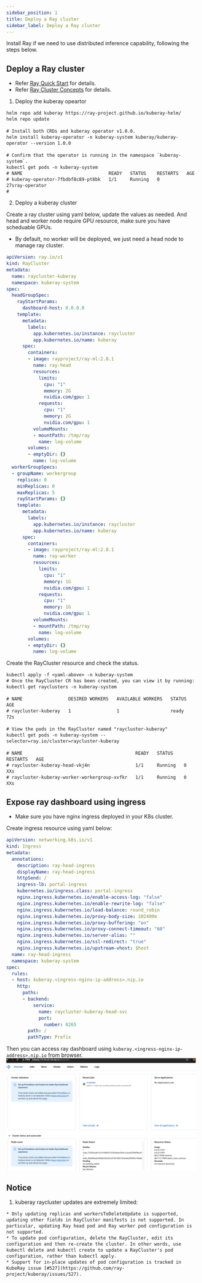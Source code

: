 ```yaml
---
sidebar_position: 1
title: Deploy a Ray cluster
sidebar_label: Deploy a Ray cluster
---
```


Install Ray if we need to use distributed inference capability, following the steps below.

## Deploy a Ray cluster

* Refer [Ray Quick Start](https://docs.ray.io/en/master/cluster/kubernetes/getting-started/raycluster-quick-start.html) for details.
* Refer [Ray Cluster Concepts](https://docs.ray.io/en/master/cluster/key-concepts.html) for details.

1. Deploy the kuberay opeartor

```shell
helm repo add kuberay https://ray-project.github.io/kuberay-helm/
helm repo update

# Install both CRDs and kuberay operator v1.0.0.
helm install kuberay-operator -n kuberay-system kuberay/kuberay-operator --version 1.0.0

# Confirm that the operator is running in the namespace `kuberay-system`.
kubectl get pods -n kuberay-system
# NAME                                READY   STATUS    RESTARTS   AGE
# kuberay-operator-7fbdbf8c89-pt8bk   1/1     Running   0          27sray-operator
#
```

2. Deploy a kuberay cluster

Create a ray cluster using yaml below, update the values as needed. And head and worker node require GPU resource, make sure you have scheduable GPUs. 
* By default, no worker will be deployed, we just need a head node to manage ray cluster.

```yaml
apiVersion: ray.io/v1
kind: RayCluster
metadata:
  name: raycluster-kuberay
  namespace: kuberay-system
spec:
  headGroupSpec:
    rayStartParams:
      dashboard-host: 0.0.0.0
    template:
      metadata:
        labels:
          app.kubernetes.io/instance: raycluster
          app.kubernetes.io/name: kuberay
      spec:
        containers:
        - image: rayproject/ray-ml:2.8.1
          name: ray-head
          resources:
            limits:
              cpu: "1"
              memory: 2G
              nvidia.com/gpu: 1
            requests:
              cpu: "1"
              memory: 2G
              nvidia.com/gpu: 1
          volumeMounts:
          - mountPath: /tmp/ray
            name: log-volume
        volumes:
        - emptyDir: {}
          name: log-volume
  workerGroupSpecs:
  - groupName: workergroup
    replicas: 0
    minReplicas: 0
    maxReplicas: 5
    rayStartParams: {}
    template:
      metadata:
        labels:
          app.kubernetes.io/instance: raycluster
          app.kubernetes.io/name: kuberay
      spec:
        containers:
        - image: rayproject/ray-ml:2.8.1
          name: ray-worker
          resources:
            limits:
              cpu: "1"
              memory: 1G
              nvidia.com/gpu: 1
            requests:
              cpu: "1"
              memory: 1G
              nvidia.com/gpu: 1
          volumeMounts:
          - mountPath: /tmp/ray
            name: log-volume
        volumes:
        - emptyDir: {}
          name: log-volume
```

Create the RayCluster resource and check the status.
```shell
kubectl apply -f <yaml-above> -n kuberay-system
# Once the RayCluster CR has been created, you can view it by running:
kubectl get rayclusters -n kuberay-system

# NAME                 DESIRED WORKERS   AVAILABLE WORKERS   STATUS   AGE
# raycluster-kuberay   1                 1                   ready    72s

# View the pods in the RayCluster named "raycluster-kuberay"
kubectl get pods -n kuberay-system --selector=ray.io/cluster=raycluster-kuberay

# NAME                                          READY   STATUS    RESTARTS   AGE
# raycluster-kuberay-head-vkj4n                 1/1     Running   0          XXs
# raycluster-kuberay-worker-workergroup-xvfkr   1/1     Running   0          XXs
```

## Expose ray dashboard using ingress
* Make sure you have nginx ingress deployed in your K8s cluster.

Create ingress resource using yaml below:
```yaml
apiVersion: networking.k8s.io/v1
kind: Ingress
metadata:
  annotations:
    description: ray-head-ingress
    displayName: ray-head-ingress
    httpSend: /
    ingress-lb: portal-ingress
    kubernetes.io/ingress.class: portal-ingress
    nginx.ingress.kubernetes.io/enable-access-log: "false"
    nginx.ingress.kubernetes.io/enable-rewrite-log: "false"
    nginx.ingress.kubernetes.io/load-balance: round_robin
    nginx.ingress.kubernetes.io/proxy-body-size: 102400m
    nginx.ingress.kubernetes.io/proxy-buffering: "on"
    nginx.ingress.kubernetes.io/proxy-connect-timeout: "60"
    nginx.ingress.kubernetes.io/server-alias: ""
    nginx.ingress.kubernetes.io/ssl-redirect: "true"
    nginx.ingress.kubernetes.io/upstream-vhost: $host
  name: ray-head-ingress
  namespace: kuberay-system
spec:
  rules:
  - host: kuberay.<ingress-nginx-ip-address>.nip.io
    http:
      paths:
      - backend:
          service:
            name: raycluster-kuberay-head-svc
            port:
              number: 8265
        path: /
        pathType: Prefix
```

Then you can access ray dashboard using ```kuberay.<ingress-nginx-ip-address>.nip.io``` from browser.
![图 0](images/c77f49099df3cce7e6f646cb122654d6300ed1f74ebdc946022e31e4ed054da2.png)  


## Notice

1. kuberay raycluster updates are extremely limited:
```
* Only updating replicas and workersToDeleteUpdate is supported, updating other fields in RayCluster manifests is not supported. In particular, updating Ray head pod and Ray worker pod configuration is not supported.
* To update pod configuration, delete the RayCluster, edit its configuration and then re-create the cluster. In other words, use kubectl delete and kubectl create to update a RayCluster's pod configuration, rather than kubectl apply.
* Support for in-place updates of pod configuration is tracked in KubeRay issue [#527](https://github.com/ray-project/kuberay/issues/527).

```
